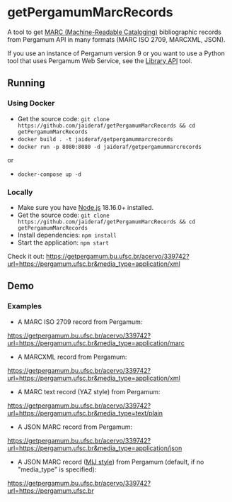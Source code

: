 # getPergamumMarcRecords

A tool to get [MARC (Machine-Readable Cataloging)](https://en.wikipedia.org/wiki/MARC_standards) bibliographic records from Pergamum API in many formats (MARC ISO 2709, MARCXML, JSON).

If you use an instance of Pergamum version 9 or you want to use a Python tool that uses Pergamum Web Service, see the [Library API](https://github.com/vitorsilverio/libraryapi) tool.

## Running

### Using Docker

- Get the source code: `git clone https://github.com/jaideraf/getPergamumMarcRecords && cd getPergamumMarcRecords`
- `docker build . -t jaideraf/getpergamummarcrecords`
- `docker run -p 8080:8080 -d jaideraf/getpergamummarcrecords`

or

- `docker-compose up -d`

### Locally

- Make sure you have [Node.js](https://nodejs.org/) 18.16.0+ installed.
- Get the source code: `git clone https://github.com/jaideraf/getPergamumMarcRecords && cd getPergamumMarcRecords`
- Install dependencies: `npm install`
- Start the application: `npm start`

Check it out: https://getpergamum.bu.ufsc.br/acervo/339742?url=https://pergamum.ufsc.br&media_type=application/xml

## Demo

### Examples

- A MARC ISO 2709 record from Pergamum:

<https://getpergamum.bu.ufsc.br/acervo/339742?url=https://pergamum.ufsc.br&media_type=application/marc>

- A MARCXML record from Pergamum:

<https://getpergamum.bu.ufsc.br/acervo/339742?url=https://pergamum.ufsc.br&media_type=application/xml>

- A MARC text record (YAZ style) from Pergamum:

<https://getpergamum.bu.ufsc.br/acervo/339742?url=https://pergamum.ufsc.br&media_type=text/plain>

- A JSON MARC record from Pergamum:

<https://getpergamum.bu.ufsc.br/acervo/339742?url=https://pergamum.ufsc.br&media_type=application/json>

- A JSON MARC record ([MIJ style](https://github.com/marc4j/marc4j/wiki/MARC-in-JSON-Description)) from Pergamum (default, if no "media_type" is specified):

<https://getpergamum.bu.ufsc.br/acervo/339742?url=https://pergamum.ufsc.br>
